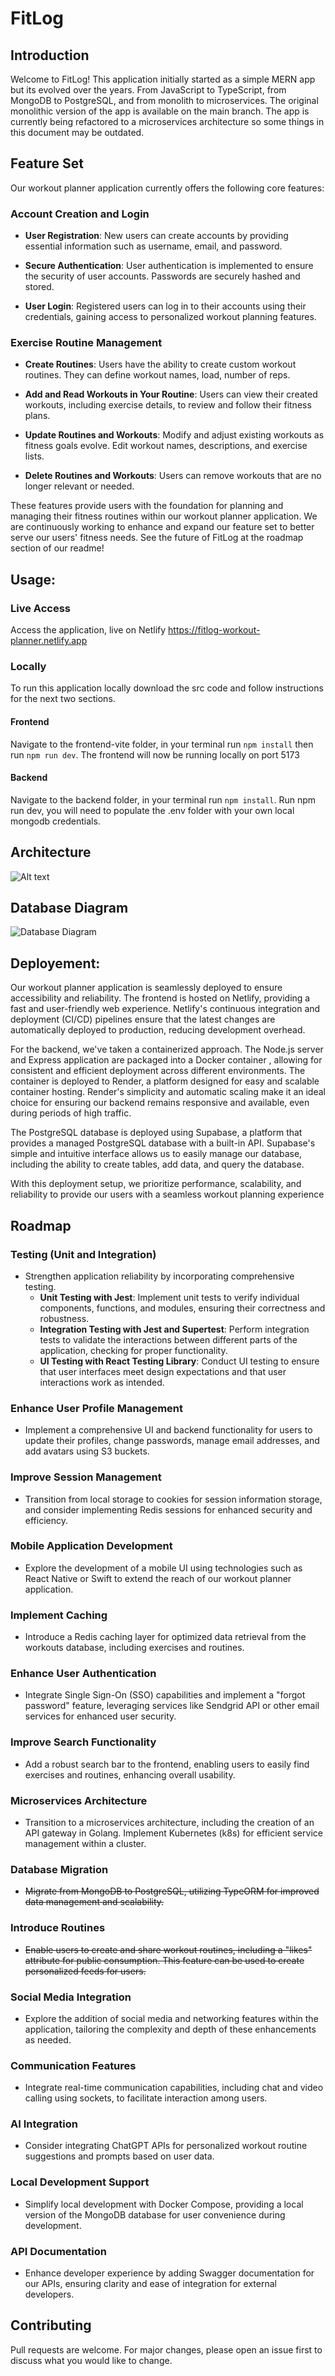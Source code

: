 # FitLog

## Introduction
Welcome to FitLog! This application initially started as a simple MERN app but its evolved over the years. From JavaScript to TypeScript, from MongoDB
to PostgreSQL, and from monolith to microservices. The original monolithic version of the app is available on the main branch. The app is currently being
refactored to a microservices architecture so some things in this document may be outdated.

## Feature Set

Our workout planner application currently offers the following core features:

### Account Creation and Login

- **User Registration**: New users can create accounts by providing essential information such as username, email, and password.

- **Secure Authentication**: User authentication is implemented to ensure the security of user accounts. Passwords are securely hashed and stored.

- **User Login**: Registered users can log in to their accounts using their credentials, gaining access to personalized workout planning features.

### Exercise Routine Management

- **Create Routines**: Users have the ability to create custom workout routines. They can define workout names, load, number of reps.

- **Add and Read Workouts in Your Routine**: Users can view their created workouts, including exercise details, to review and follow their fitness plans.

- **Update Routines and Workouts**: Modify and adjust existing workouts as fitness goals evolve. Edit workout names, descriptions, and exercise lists.

- **Delete Routines and Workouts**: Users can remove workouts that are no longer relevant or needed.

These features provide users with the foundation for planning and managing their fitness routines within our workout planner application. We are continuously working to enhance and expand our feature set to better serve our users' fitness needs. See the future of FitLog at the roadmap section of our readme!

## Usage:

### Live Access

Access the application, live on Netlify https://fitlog-workout-planner.netlify.app

### Locally

To run this application locally download the src code and follow instructions for the next two sections.

#### Frontend

Navigate to the frontend-vite folder, in your terminal run `npm install` then run `npm run dev`. The frontend will now be running locally on port 5173

#### Backend

Navigate to the backend folder, in your terminal run `npm install`. Run npm run dev, you will need to populate the .env folder with your own local mongodb credentials.

## Architecture

![Alt text](assets/architecture.png)

## Database Diagram

![Database Diagram](assets/dbdiagram.png)

## Deployement:

Our workout planner application is seamlessly deployed to ensure accessibility and reliability. The frontend is hosted on Netlify, providing a fast and user-friendly web experience. Netlify's continuous integration and deployment (CI/CD) pipelines ensure that the latest changes are automatically deployed to production, reducing development overhead.

For the backend, we've taken a containerized approach. The Node.js server and Express application are packaged into a Docker container , allowing for consistent and efficient deployment across different environments. The container is deployed to Render, a platform designed for easy and scalable container hosting. Render's simplicity and automatic scaling make it an ideal choice for ensuring our backend remains responsive and available, even during periods of high traffic.

The PostgreSQL database is deployed using Supabase, a platform that provides a managed PostgreSQL database with a built-in API. Supabase's simple and intuitive interface allows us to easily manage our database, including the ability to create tables, add data, and query the database.

With this deployment setup, we prioritize performance, scalability, and reliability to provide our users with a seamless workout planning experience

## Roadmap

### Testing (Unit and Integration)

- Strengthen application reliability by incorporating comprehensive testing.
  - **Unit Testing with Jest**: Implement unit tests to verify individual components, functions, and modules, ensuring their correctness and robustness.
  - **Integration Testing with Jest and Supertest**: Perform integration tests to validate the interactions between different parts of the application, checking for proper functionality.
  - **UI Testing with React Testing Library**: Conduct UI testing to ensure that user interfaces meet design expectations and that user interactions work as intended.

### Enhance User Profile Management

- Implement a comprehensive UI and backend functionality for users to update their profiles, change passwords, manage email addresses, and add avatars using S3 buckets.

### Improve Session Management

- Transition from local storage to cookies for session information storage, and consider implementing Redis sessions for enhanced security and efficiency.

### Mobile Application Development

- Explore the development of a mobile UI using technologies such as React Native or Swift to extend the reach of our workout planner application.

### Implement Caching

- Introduce a Redis caching layer for optimized data retrieval from the workouts database, including exercises and routines.

### Enhance User Authentication

- Integrate Single Sign-On (SSO) capabilities and implement a "forgot password" feature, leveraging services like Sendgrid API or other email services for enhanced user security.

### Improve Search Functionality

- Add a robust search bar to the frontend, enabling users to easily find exercises and routines, enhancing overall usability.

### Microservices Architecture

- Transition to a microservices architecture, including the creation of an API gateway in Golang. Implement Kubernetes (k8s) for efficient service management within a cluster.

### Database Migration

- ~~Migrate from MongoDB to PostgreSQL, utilizing TypeORM for improved data management and scalability.~~

### Introduce Routines

- ~~Enable users to create and share workout routines, including a "likes" attribute for public consumption. This feature can be used to create personalized feeds for users.~~

### Social Media Integration

- Explore the addition of social media and networking features within the application, tailoring the complexity and depth of these enhancements as needed.

### Communication Features

- Integrate real-time communication capabilities, including chat and video calling using sockets, to facilitate interaction among users.

### AI Integration

- Consider integrating ChatGPT APIs for personalized workout routine suggestions and prompts based on user data.

### Local Development Support

- Simplify local development with Docker Compose, providing a local version of the MongoDB database for user convenience during development.

### API Documentation

- Enhance developer experience by adding Swagger documentation for our APIs, ensuring clarity and ease of integration for external developers.

## Contributing

Pull requests are welcome. For major changes, please open an issue first to discuss what you would like to change.
